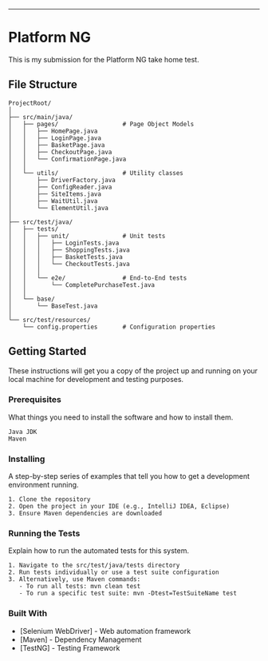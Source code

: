 ---

# Platform NG

This is my submission for the Platform NG take home test.

## File Structure

```
ProjectRoot/
│
├── src/main/java/
│   ├── pages/                  # Page Object Models
│   │   ├── HomePage.java
│   │   ├── LoginPage.java
│   │   ├── BasketPage.java
│   │   ├── CheckoutPage.java
│   │   └── ConfirmationPage.java
│   │
│   └── utils/                  # Utility classes
│       ├── DriverFactory.java
│       ├── ConfigReader.java
│       ├── SiteItems.java
│       ├── WaitUtil.java
│       └── ElementUtil.java
│
├── src/test/java/
│   ├── tests/
│   │   ├── unit/               # Unit tests
│   │   │   ├── LoginTests.java
│   │   │   ├── ShoppingTests.java
│   │   │   ├── BasketTests.java
│   │   │   └── CheckoutTests.java
│   │   │
│   │   └── e2e/                # End-to-End tests
│   │       └── CompletePurchaseTest.java
│   │
│   └── base/
│       └── BaseTest.java
│
└── src/test/resources/
    └── config.properties       # Configuration properties
```

## Getting Started

These instructions will get you a copy of the project up and running on your local machine for development and testing purposes.

### Prerequisites

What things you need to install the software and how to install them.

```
Java JDK
Maven
```

### Installing

A step-by-step series of examples that tell you how to get a development environment running.

```
1. Clone the repository
2. Open the project in your IDE (e.g., IntelliJ IDEA, Eclipse)
3. Ensure Maven dependencies are downloaded
```

### Running the Tests

Explain how to run the automated tests for this system.

```
1. Navigate to the src/test/java/tests directory
2. Run tests individually or use a test suite configuration
3. Alternatively, use Maven commands:
   - To run all tests: mvn clean test
   - To run a specific test suite: mvn -Dtest=TestSuiteName test
```

### Built With

* [Selenium WebDriver] - Web automation framework
* [Maven] - Dependency Management
* [TestNG] - Testing Framework
